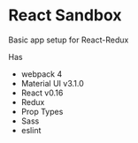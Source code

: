 # React Sandbox

Basic app setup for React-Redux

Has
- webpack 4
- Material UI v3.1.0
- React v0.16
- Redux
- Prop Types
- Sass
- eslint
